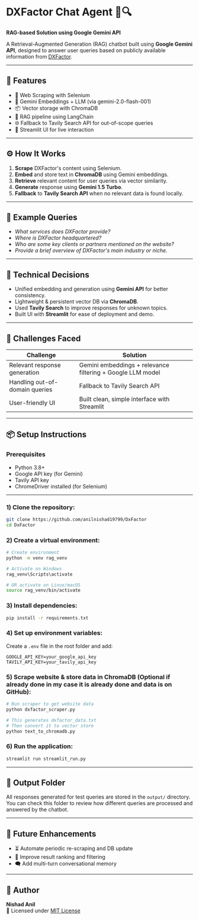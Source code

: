 # DXFactor Chat Agent 🤖🔍  
**RAG-based Solution using Google Gemini API**

A Retrieval-Augmented Generation (RAG) chatbot built using **Google Gemini API**, designed to answer user queries based on publicly available information from [DXFactor](https://dxfactor.com/).

---

## 🚀 Features
- 🔎 Web Scraping with Selenium  
- 🧠 Gemini Embeddings + LLM (via gemini-2.0-flash-001)  
- 📦 Vector storage with ChromaDB  
- 🔁 RAG pipeline using LangChain  
- 🌐 Fallback to Tavily Search API for out-of-scope queries  
- 💬 Streamlit UI for live interaction  

---

## ⚙️ How It Works
1. **Scrape** DXFactor's content using Selenium.  
2. **Embed** and store text in **ChromaDB** using Gemini embeddings.  
3. **Retrieve** relevant content for user queries via vector similarity.  
4. **Generate** response using **Gemini 1.5 Turbo**.  
5. **Fallback** to **Tavily Search API** when no relevant data is found locally.  

---

## 🧪 Example Queries
- *What services does DXFactor provide?*  
- *Where is DXFactor headquartered?*  
- *Who are some key clients or partners mentioned on the website?*  
- *Provide a brief overview of DXFactor's main industry or niche.*  

---

## 🧠 Technical Decisions
- Unified embedding and generation using **Gemini API** for better consistency.  
- Lightweight & persistent vector DB via **ChromaDB**.  
- Used **Tavily Search** to improve responses for unknown topics.  
- Built UI with **Streamlit** for ease of deployment and demo.  

---

## 🧩 Challenges Faced
| Challenge                            | Solution                                       |
|-------------------------------------|------------------------------------------------|
| Relevant response generation        | Gemini embeddings + relevance filtering + Google LLM model |
| Handling out-of-domain queries      | Fallback to Tavily Search API                 |
| User-friendly UI                    | Built clean, simple interface with Streamlit  |

---

## 📦 Setup Instructions

### Prerequisites
- Python 3.8+  
- Google API key (for Gemini)  
- Tavily API key  
- ChromeDriver installed (for Selenium)  

---

### 1) Clone the repository:
```bash
git clone https://github.com/anilnishad19799/DxFactor
cd DxFactor
```

### 2) Create a virtual environment:
```bash
# Create environment
python -m venv rag_venv

# Activate on Windows
rag_venv\Scripts\activate

# OR activate on Linux/macOS
source rag_venv/bin/activate
```

### 3) Install dependencies:
```bash
pip install -r requirements.txt
```

### 4) Set up environment variables:
Create a `.env` file in the root folder and add:
```
GOOGLE_API_KEY=your_google_api_key
TAVILY_API_KEY=your_tavily_api_key
```

### 5) Scrape website & store data in ChromaDB (Optional if already done in my case it is already done and data is on GitHub):
```bash
# Run scraper to get website data
python dxfactor_scraper.py

# This generates dxfactor_data.txt
# Then convert it to vector store
python text_to_chromadb.py
```

### 6) Run the application:
```bash
streamlit run streamlit_run.py
```

---

## 📂 Output Folder

All responses generated for test queries are stored in the `output/` directory.  
You can check this folder to review how different queries are processed and answered by the chatbot.

---

## 🔮 Future Enhancements
- ⏳ Automate periodic re-scraping and DB update  
- 🧠 Improve result ranking and filtering  
- 🗨️ Add multi-turn conversational memory  

---

## 👤 Author
**Nishad Anil**  
📄 Licensed under [MIT License](LICENSE)
